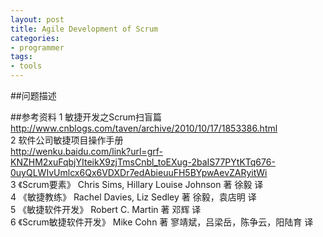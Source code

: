 ```yaml
---
layout: post
title: Agile Development of Scrum
categories:
- programmer
tags:
- tools
---
```




##问题描述


##参考资料
1	敏捷开发之Scrum扫盲篇	
	http://www.cnblogs.com/taven/archive/2010/10/17/1853386.html	
2	软件公司敏捷项目操作手册	
	http://wenku.baidu.com/link?url=grf-KNZHM2xuFqbjYIteikX9zjTmsCnbl_toEXug-2baIS77PYtKTq676-0uyQLWIvUmlcx6Qx6VDXDr7edAbieuuFH5BYpwAevZARyitWi		
3	《Scrum要素》 Chris Sims, Hillary Louise Johnson 著  徐毅 译	
4	《敏捷教练》 Rachel Davies, Liz Sedley 著  徐毅，袁店明 译		
5	《敏捷软件开发》 Robert C. Martin 著  邓辉 译		
6	《Scrum敏捷软件开发》 Mike Cohn 著  寥靖斌，吕梁岳，陈争云，阳陆育 译		

